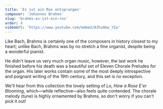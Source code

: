 ```yaml
---
title: 'Es ist ein Ros entsprungen'
composer: 'Johannes Brahms'
slug: 'brahms-es-ist-ein-ros'
order: 4
videoUrl: 'https://www.youtube.com/embed/8IhuAbw_YIw'
---
```


Like Bach, Brahms is certainly one of the composers in history closest to my
heart; unlike Bach, Brahms was by no stretch a fine organist, despite being a
wonderful pianist.

He didn't leave us very much organ music, however, the last work he
finished before his death was a beautiful set of Eleven Chorale Preludes for the
organ. His later works contain some of the most deeply introspective and
poignant writing of the 19th century, and this set is no exception.

We'll hear from this collection the lovely setting of _Lo, How a Rose E'er
Blooming_, which—while reflective—also feels quite contended. The chorale melody
(tune) is highly ornamented by Brahms, so don't worry if you can't pick it out!
